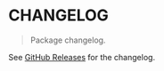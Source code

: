 # CHANGELOG

> Package changelog.

See [GitHub Releases](https://github.com/stdlib-js/utils-some-own-by/releases) for the changelog.